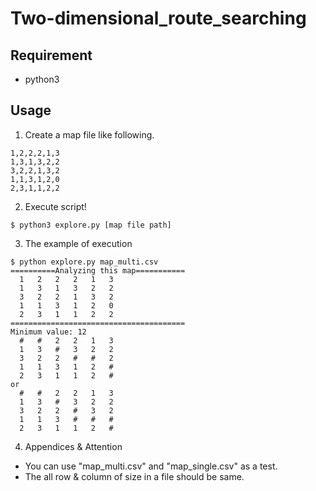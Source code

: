 # Two-dimensional_route_searching
## Requirement
- python3
## Usage
1. Create a map file like following.
```
1,2,2,2,1,3
1,3,1,3,2,2
3,2,2,1,3,2
1,1,3,1,2,0
2,3,1,1,2,2
```

2. Execute script!
```
$ python3 explore.py [map file path]
```

3. The example of execution
```
$ python explore.py map_multi.csv 
==========Analyzing this map===========
  1   2   2   2   1   3 
  1   3   1   3   2   2 
  3   2   2   1   3   2 
  1   1   3   1   2   0 
  2   3   1   1   2   2 
=======================================
Minimum value: 12
  #   #   2   2   1   3 
  1   3   #   3   2   2 
  3   2   2   #   #   2 
  1   1   3   1   2   # 
  2   3   1   1   2   # 
or
  #   #   2   2   1   3 
  1   3   #   3   2   2 
  3   2   2   #   3   2 
  1   1   3   #   #   # 
  2   3   1   1   2   # 
```

4. Appendices & Attention
- You can use "map_multi.csv" and "map_single.csv" as a test.
- The all row & column of size in a file should be same.
